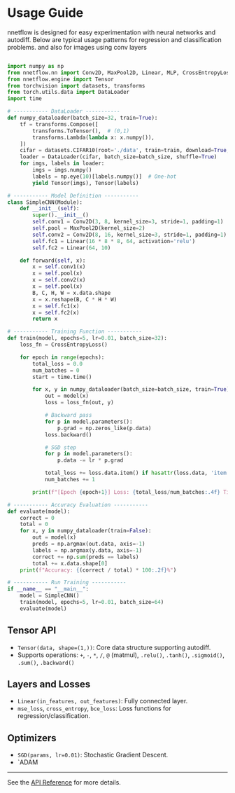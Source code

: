 # Usage Guide

nnetflow is designed for easy experimentation with neural networks and autodiff. Below are typical usage patterns for regression and classification problems. and also for images using conv layers 


```py

import numpy as np
from nnetflow.nn import Conv2D, MaxPool2D, Linear, MLP, CrossEntropyLoss, Module
from nnetflow.engine import Tensor
from torchvision import datasets, transforms
from torch.utils.data import DataLoader
import time

# ----------- DataLoader -----------
def numpy_dataloader(batch_size=32, train=True):
    tf = transforms.Compose([
        transforms.ToTensor(),  # (0,1)
        transforms.Lambda(lambda x: x.numpy()),
    ])
    cifar = datasets.CIFAR10(root='./data', train=train, download=True, transform=tf)
    loader = DataLoader(cifar, batch_size=batch_size, shuffle=True)
    for imgs, labels in loader:
        imgs = imgs.numpy()
        labels = np.eye(10)[labels.numpy()]  # One-hot
        yield Tensor(imgs), Tensor(labels)

# ----------- Model Definition -----------
class SimpleCNN(Module):
    def __init__(self):
        super().__init__()
        self.conv1 = Conv2D(3, 8, kernel_size=3, stride=1, padding=1)
        self.pool = MaxPool2D(kernel_size=2)
        self.conv2 = Conv2D(8, 16, kernel_size=3, stride=1, padding=1)
        self.fc1 = Linear(16 * 8 * 8, 64, activation='relu')
        self.fc2 = Linear(64, 10)

    def forward(self, x):
        x = self.conv1(x)
        x = self.pool(x)
        x = self.conv2(x)
        x = self.pool(x)
        B, C, H, W = x.data.shape
        x = x.reshape(B, C * H * W)
        x = self.fc1(x)
        x = self.fc2(x)
        return x

# ----------- Training Function -----------
def train(model, epochs=5, lr=0.01, batch_size=32):
    loss_fn = CrossEntropyLoss()

    for epoch in range(epochs):
        total_loss = 0.0
        num_batches = 0
        start = time.time()

        for x, y in numpy_dataloader(batch_size=batch_size, train=True):
            out = model(x)
            loss = loss_fn(out, y)

            # Backward pass
            for p in model.parameters():
                p.grad = np.zeros_like(p.data)
            loss.backward()

            # SGD step
            for p in model.parameters():
                p.data -= lr * p.grad

            total_loss += loss.data.item() if hasattr(loss.data, 'item') else loss.data
            num_batches += 1

        print(f"[Epoch {epoch+1}] Loss: {total_loss/num_batches:.4f} Time: {time.time()-start:.2f}s")

# ----------- Accuracy Evaluation -----------
def evaluate(model):
    correct = 0
    total = 0
    for x, y in numpy_dataloader(train=False):
        out = model(x)
        preds = np.argmax(out.data, axis=-1)
        labels = np.argmax(y.data, axis=-1)
        correct += np.sum(preds == labels)
        total += x.data.shape[0]
    print(f"Accuracy: {(correct / total) * 100:.2f}%")

# ----------- Run Training -----------
if __name__ == "__main__":
    model = SimpleCNN()
    train(model, epochs=5, lr=0.01, batch_size=64)
    evaluate(model)

```

## Tensor API

- `Tensor(data, shape=(1,))`: Core data structure supporting autodiff.
- Supports operations: `+`, `-`, `*`, `/`, `@` (matmul), `.relu()`, `.tanh()`, `.sigmoid()`, `.sum()`, `.backward()`

## Layers and Losses

- `Linear(in_features, out_features)`: Fully connected layer.
- `mse_loss`, `cross_entropy`, `bce_loss`: Loss functions for regression/classification.

## Optimizers

- `SGD(params, lr=0.01)`: Stochastic Gradient Descent.
- `ADAM 

---
See the [API Reference](api.md) for more details.
